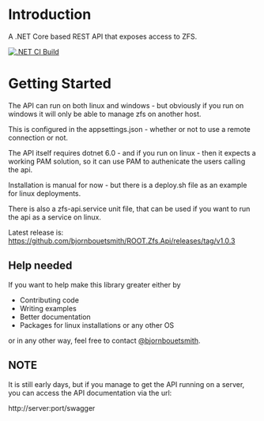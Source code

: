 # Introduction 
A .NET Core based REST API that exposes access to ZFS.

[![.NET CI Build](https://github.com/bjornbouetsmith/ROOT.Zfs.Api/actions/workflows/dotnet-ci-build.yml/badge.svg)](https://github.com/bjornbouetsmith/ROOT.Zfs.Api/actions/workflows/dotnet-ci-build.yml)

# Getting Started
The API can run on both linux and windows - but obviously if you run on windows it will only be able to manage zfs on another host.

This is configured in the appsettings.json - whether or not to use a remote connection or not.

The API itself requires dotnet 6.0 - and if you run on linux - then it expects a working PAM solution, so it can use PAM to authenicate the users calling the api.

Installation is manual for now - but there is a deploy.sh file as an example for linux deployments.

There is also a zfs-api.service unit file, that can be used if you want to run the api as a service on linux.

Latest release is:
https://github.com/bjornbouetsmith/ROOT.Zfs.Api/releases/tag/v1.0.3

## Help needed
If you want to help make this library greater either by 
* Contributing code 
* Writing examples
* Better documentation
* Packages for linux installations or any other OS

or in any other way, feel free to contact [@bjornbouetsmith](https://github.com/bjornbouetsmith).

## NOTE

It is still early days, but if you manage to get the API running on a server, you can access the API documentation via the url:

http://server:port/swagger
